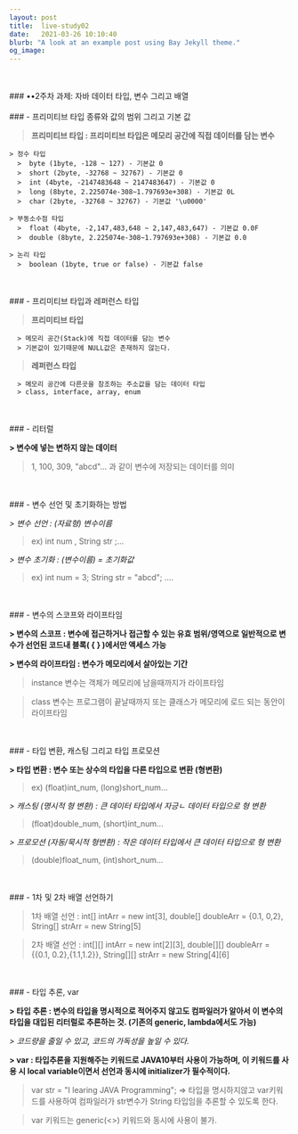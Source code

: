 ```yaml
---
layout: post
title:  live-study02
date:   2021-03-26 10:10:40
blurb: "A look at an example post using Bay Jekyll theme."
og_image: 
---
```

<br />
<br />
### ••2주차 과제: 자바 데이터 타입, 변수 그리고 배열
<br />
<br />
### - 프리미티브 타입 종류와 값의 범위 그리고 기본 값

> **프리미티브 타입 : 프리미티브 타입은 메모리 공간에 직접 데이터를 담는 변수**
  
  
    > 정수 타입
      >  byte (1byte, -128 ~ 127) - 기본값 0
      >  short (2byte, -32768 ~ 32767) - 기본값 0
      >  int (4byte, -2147483648 ~ 2147483647) - 기본값 0
      >  long (8byte, 2.225074e-308~1.797693e+308) - 기본값 0L
      >  char (2byte, -32768 ~ 32767) - 기본값 '\u0000'

    > 부동소수점 타입
      >  float (4byte, -2,147,483,648 ~ 2,147,483,647) - 기본값 0.0F
      >  double (8byte, 2.225074e-308~1.797693e+308) - 기본값 0.0

    > 논리 타입
      >  boolean (1byte, true or false) - 기본값 false
<br />
<br />
### - 프리미티브 타입과 레퍼런스 타입

> **프리미티브 타입**

      > 메모리 공간(Stack)에 직접 데이터를 담는 변수
      > 기본값이 있기때문에 NULL값은 존재하지 않는다.

> **레퍼런스 타입**

      > 메모리 공간에 다른곳을 참조하는 주소값을 담는 데이터 타입
      > class, interface, array, enum
<br />
<br />
### - 리터럴

**> 변수에 넣는 변하지 않는 데이터**

> 1, 100, 309, "abcd"... 과 같이 변수에 저장되는 데이터를 의미
<br />
<br />
### - 변수 선언 및 초기화하는 방법

_> 변수 선언 : (자료형) 변수이름_

> ex) int num  , String str ;...

_> 변수 초기화 : (변수이름) = 초기화값_

> ex) int num = 3; String str = "abcd"; ....
<br />
<br />
### - 변수의 스코프와 라이프타임

**> 변수의 스코프 : 변수에 접근하거나 접근할 수 있는 유효 범위/영역으로 일반적으로 변수가 선언된 코드내 블록( {  } )에서만 액세스 가능**


**> 변수의 라이프타임 : 변수가 메모리에서 살아있는 기간**

> instance 변수는 객체가 메모리에 남을때까지가 라이프타임

> class 변수는 프로그램이 끝날때까지 또는 클래스가 메모리에 로드 되는 동안이 라이프타임
<br />
<br />
### - 타입 변환, 캐스팅 그리고 타입 프로모션

**>  타입 변환 : 변수 또는 상수의 타입을 다른 타입으로 변환 (형변환)**

> ex) (float)int_num, (long)short_num...

_> 캐스팅 (명시적 형 변환) : 큰 데이터 타입에서 자긍ㄴ 데이터 타입으로 형 변환_

> (float)double_num, (short)int_num...

_> 프로모션 (자동/묵시적 형변환) : 작은 데이터 타입에서 큰 데이터 타입으로 형 변환_

> (double)float_num, (int)short_num...
<br />
<br />
### - 1차 및 2차 배열 선언하기

> 1차 배열 선언 : int[] intArr = new int[3], double[] doubleArr = {0.1, 0,2}, String[] strArr = new String[5]

> 2차 배열 선언 : int[][] intArr = new int[2][3], double[][] doubleArr = {{0.1, 0.2},{1.1,1.2}}, String[][] strArr = new String[4][6]
<br />
<br />
### - 타입 추론, var

**> 타입 추론 : 변수의 타입을 명시적으로 적어주지 않고도 컴파일러가 알아서 이 변수의 타입을 대입된 리터럴로 추론하는 것. (기존의 generic, lambda에서도 가능)**

_> 코드량을 줄일 수 있고, 코드의 가독성을 높일 수 있다._

**> var : 타입추론을 지원해주는 키워드로 JAVA10부터 사용이 가능하며, 이 키워드를 사용 시 local variable이면서 선언과 동시에 initializer가  필수적이다.**

> var str = "I learing JAVA Programming"; => 타입을 명시하지않고 var키워드를 사용하여 컴파일러가 str변수가 String 타입임을 추론할 수 있도록 한다.

> var 키워드는 generic(<>) 키워드와 동시에 사용이 불가.
 
<br />
